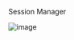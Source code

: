 Session Manager

![image](https://github.com/virtualizebrief/collection/assets/153381859/33206185-cdef-49e2-b0a2-ffead1dfb647)

